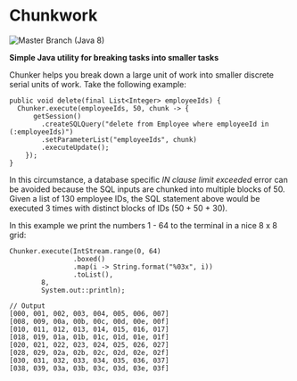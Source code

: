 Chunkwork
=========
![Master Branch (Java 8)](https://github.com/jonathancone/chunkwork/actions/workflows/maven-ci.yml/badge.svg)

__Simple Java utility for breaking tasks into smaller tasks__

Chunker helps you break down a large unit of work into smaller discrete serial units of work.  Take the following example:

    public void delete(final List<Integer> employeeIds) {
      Chunker.execute(employeeIds, 50, chunk -> {
          getSession()
            .createSQLQuery("delete from Employee where employeeId in (:employeeIds)")
            .setParameterList("employeeIds", chunk)
            .executeUpdate();
        });
    }

In this circumstance, a database specific _IN clause limit exceeded_ error can be avoided because the SQL inputs are chunked into multiple blocks of 50.  Given a list of 130 employee IDs, the SQL statement above would be executed 3 times with distinct blocks of IDs (50 + 50 + 30).

In this example we print the numbers 1 - 64 to the terminal in a nice 8 x 8 grid:

    Chunker.execute(IntStream.range(0, 64)
                    .boxed()
                    .map(i -> String.format("%03x", i))
                    .toList(),
            8,
            System.out::println);

    // Output
    [000, 001, 002, 003, 004, 005, 006, 007]
    [008, 009, 00a, 00b, 00c, 00d, 00e, 00f]
    [010, 011, 012, 013, 014, 015, 016, 017]
    [018, 019, 01a, 01b, 01c, 01d, 01e, 01f]
    [020, 021, 022, 023, 024, 025, 026, 027]
    [028, 029, 02a, 02b, 02c, 02d, 02e, 02f]
    [030, 031, 032, 033, 034, 035, 036, 037]
    [038, 039, 03a, 03b, 03c, 03d, 03e, 03f]

